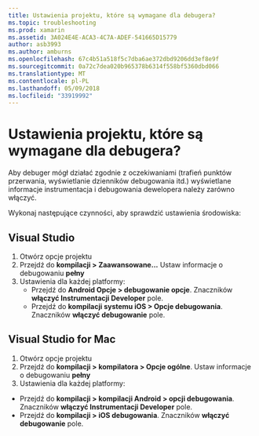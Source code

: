```yaml
---
title: Ustawienia projektu, które są wymagane dla debugera?
ms.topic: troubleshooting
ms.prod: xamarin
ms.assetid: 3A024E4E-ACA3-4C7A-ADEF-541665D15779
author: asb3993
ms.author: amburns
ms.openlocfilehash: 67c4b51a518f5c7dba6ae372dbd9206dd3ef8e9f
ms.sourcegitcommit: 0a72c7dea020b965378b6314f558bf5360dbd066
ms.translationtype: MT
ms.contentlocale: pl-PL
ms.lasthandoff: 05/09/2018
ms.locfileid: "33919992"
---
```

# <a name="what-project-settings-are-required-for-the-debugger"></a>Ustawienia projektu, które są wymagane dla debugera?

Aby debuger mógł działać zgodnie z oczekiwaniami (trafień punktów przerwania, wyświetlanie dzienników debugowania itd.) wyświetlane informacje instrumentacja i debugowania dewelopera należy zarówno włączyć.

Wykonaj następujące czynności, aby sprawdzić ustawienia środowiska:

## <a name="visual-studio"></a>Visual Studio
1. Otwórz opcje projektu
2. Przejdź do **kompilacji > Zaawansowane...** Ustaw informacje o debugowaniu **pełny**
3. Ustawienia dla każdej platformy:
   - Przejdź do **Android Opcje > debugowanie opcje**. Znaczników **włączyć Instrumentacji Developer** pole.
   - Przejdź do **kompilacji systemu iOS > Opcje debugowania**. Znaczników **włączyć debugowanie** pole.

## <a name="visual-studio-for-mac"></a>Visual Studio for Mac
1. Otwórz opcje projektu
2. Przejdź do **kompilacji > kompilatora > Opcje ogólne**. Ustaw informacje o debugowaniu **pełny**
3. Ustawienia dla każdej platformy:
  - Przejdź do **kompilacji > kompilacji Android > opcji debugowania**. Znaczników **włączyć Instrumentacji Developer** pole.
  - Przejdź do **kompilacji > iOS debugowania**. Znaczników **włączyć debugowanie** pole.

